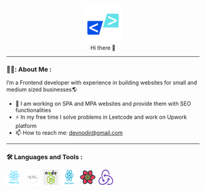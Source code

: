 

<div id="header" align="center">
  <img src="https://raw.githubusercontent.com/devnodir/devnodir/8244bc77b130f899290baad04c695182f1f41ddf/assets/devnodir.svg" width="100" />
  <div>Hi there 👋</div>
</div>

---
### 👨‍💻: About Me :

I’m a Frontend developer with experience in building websites for small and medium sized businesses🌎
-  :telescope: I am working on SPA and MPA websites and provide them with SEO functionalities
-  :zap: In my free time I solve problems in Leetcode and work on Upwork platform
-  :mailbox: How to reach me: devnodir@gmail.com

---
### :hammer_and_wrench: Languages and Tools :
<div>
<img src="https://raw.githubusercontent.com/devnodir/devnodir/cc1aa57b3c0d52106b1a877b8f41b5bacee810ea/assets/react.svg" title="React" alt="React" width="40" height="40"/>&nbsp; 
<img src="https://github.com/devnodir/devnodir/blob/main/assets/next.png" title="Next" alt="Next" width="40" height="40"/>&nbsp;
  <img src="https://github.com/devnodir/devnodir/blob/main/assets/nodejs.png" title="NodeJs" alt="NodeJs" width="40" height="40"/>&nbsp;
  <img src="https://github.com/devnodir/devnodir/blob/main/assets/react-native.png" title="ReactNative" alt="ReactNative" width="40" height="40"/>&nbsp;
  <img src="https://github.com/devnodir/devnodir/blob/main/assets/react-query.png" title="ReactQuery" alt="ReactQuery" width="40" height="40"/>&nbsp;
  <img src="https://github.com/devnodir/devnodir/blob/main/assets/redux.png?raw=true" title="ReactRedux" alt="ReactRedux" width="40" height="40"/>&nbsp;

<div/>
